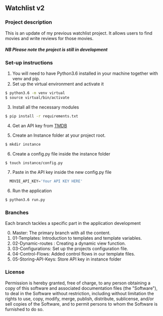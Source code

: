 ## Watchlist v2

### Project description

This is an update of my previous watchlist project. It allows users to find movies and write reviews for those movies.

##### NB Please note the project is still in development

### Set-up instructions

1. You will need to have Python3.6 installed in your machine together with venv and pip.
2. Set up the virtual environment and activate it

```bash
$ python3.6 -m venv virtual
$ source virtual/bin/activate

```
3. Install all the necessary modules

```bash
$ pip install -r requirements.txt
```

4. Get an API key from [TMDB](https://www.themoviedb.org/)

5. Create an Instance folder at your project root.
```bash
$ mkdir instance
```
6. Create a config.py file  inside the instance folder
```bash
$ touch instance/config.py
```
7.  Paste in the API key inside the new config.py file
```python
  MOVIE_API_KEY='Your API KEY HERE'
```
6. Run the application

```bash
$ python3.6 run.py
```

### Branches

Each branch  tackles a specific part in the application development

0. Master: The primary branch with all the content.
1. 01-Templates: Introduction to templates and template variables.
2. 02-Dynamic-routes : Creating a dynamic view function.
3. 03-Configurations: Set up the projects configuration file.
4. 04-Control-Flows: Added control flows in our template files.
5. 05-Storing-API-Keys: Store API key in instance folder 
### License

Permission is hereby granted, free of charge, to any person obtaining a copy of this software and associated documentation files (the "Software"), to deal in the Software without restriction, including without limitation the rights to use, copy, modify, merge, publish, distribute, sublicense, and/or sell copies of the Software, and to permit persons to whom the Software is furnished to do so.
